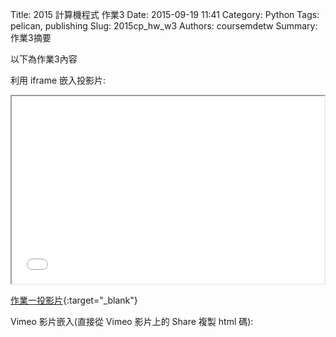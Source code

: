 Title: 2015 計算機程式 作業3
Date: 2015-09-19 11:41
Category: Python
Tags: pelican, publishing
Slug: 2015cp_hw_w3
Authors: coursemdetw
Summary: 作業3摘要

以下為作業3內容

利用 iframe 嵌入投影片:

<iframe src="404213121_cp_w3_p.html" width="500" height="300"></iframe>

[作業一投影片](40423121_cp_w3_p.html){:target="_blank"}

Vimeo 影片嵌入(直接從 Vimeo 影片上的 Share 複製 html 碼):

